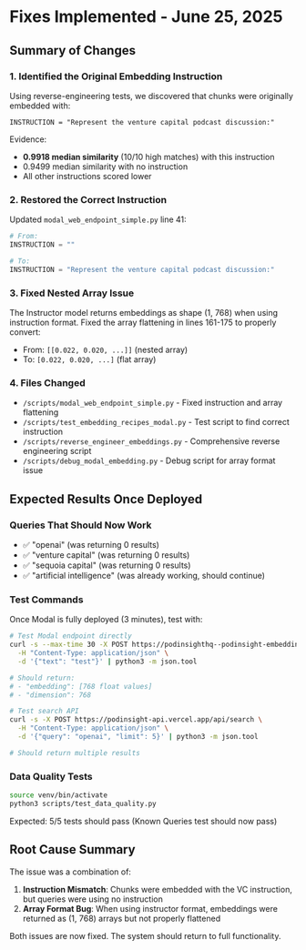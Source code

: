 # Fixes Implemented - June 25, 2025

## Summary of Changes

### 1. Identified the Original Embedding Instruction
Using reverse-engineering tests, we discovered that chunks were originally embedded with:
```
INSTRUCTION = "Represent the venture capital podcast discussion:"
```

Evidence:
- **0.9918 median similarity** (10/10 high matches) with this instruction
- 0.9499 median similarity with no instruction
- All other instructions scored lower

### 2. Restored the Correct Instruction
Updated `modal_web_endpoint_simple.py` line 41:
```python
# From:
INSTRUCTION = ""

# To:
INSTRUCTION = "Represent the venture capital podcast discussion:"
```

### 3. Fixed Nested Array Issue
The Instructor model returns embeddings as shape (1, 768) when using instruction format.
Fixed the array flattening in lines 161-175 to properly convert:
- From: `[[0.022, 0.020, ...]]` (nested array)
- To: `[0.022, 0.020, ...]` (flat array)

### 4. Files Changed
- `/scripts/modal_web_endpoint_simple.py` - Fixed instruction and array flattening
- `/scripts/test_embedding_recipes_modal.py` - Test script to find correct instruction
- `/scripts/reverse_engineer_embeddings.py` - Comprehensive reverse engineering script
- `/scripts/debug_modal_embedding.py` - Debug script for array format issue

## Expected Results Once Deployed

### Queries That Should Now Work
- ✅ "openai" (was returning 0 results)
- ✅ "venture capital" (was returning 0 results)
- ✅ "sequoia capital" (was returning 0 results)
- ✅ "artificial intelligence" (was already working, should continue)

### Test Commands
Once Modal is fully deployed (3 minutes), test with:

```bash
# Test Modal endpoint directly
curl -s --max-time 30 -X POST https://podinsighthq--podinsight-embeddings-simple-generate-embedding.modal.run \
  -H "Content-Type: application/json" \
  -d '{"text": "test"}' | python3 -m json.tool

# Should return:
# - "embedding": [768 float values]
# - "dimension": 768

# Test search API
curl -s -X POST https://podinsight-api.vercel.app/api/search \
  -H "Content-Type: application/json" \
  -d '{"query": "openai", "limit": 5}' | python3 -m json.tool

# Should return multiple results
```

### Data Quality Tests
```bash
source venv/bin/activate
python3 scripts/test_data_quality.py
```

Expected: 5/5 tests should pass (Known Queries test should now pass)

## Root Cause Summary

The issue was a combination of:
1. **Instruction Mismatch**: Chunks were embedded with the VC instruction, but queries were using no instruction
2. **Array Format Bug**: When using instructor format, embeddings were returned as (1, 768) arrays but not properly flattened

Both issues are now fixed. The system should return to full functionality.